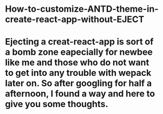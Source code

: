 # How-to-customize-ANTD-theme-in-create-react-app-without-EJECT

# Ejecting a creat-react-app is sort of a bomb zone eapecially for newbee like me and those who do not want to get into any trouble with wepack later on. So after googling for half a afternoon, I found a way and here to give you some thoughts.

